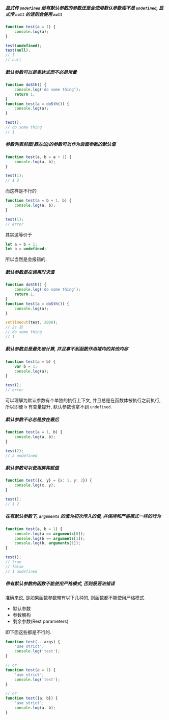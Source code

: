 ##### 显式传 `undefined` 给有默认参数的参数还是会使用默认参数而不是 `undefined`, 显式传 `null` 的话则会使用 `null`

```javascript
function test(a = 1) {
	console.log(a);
}

test(undefined);
test(null);
// 1
// null
```



##### 默认参数可以是表达式而不必是常量

```javascript
function doSth() {
	console.log('do some thing');
	return 1;
}
function test(a = doSth()) {
	console.log(a);
}

test();
// do some thing
// 1
```



##### 参数列表前面(靠左边)的参数可以作为后面参数的默认值

```javascript
function test(a, b = a + 1) {
	console.log(a, b);
}

test(1);
// 1 2
```

而这样是不行的

```javascript
function test(a = b + 1, b) {
	console.log(a, b);
}

test(1);
// error
```

其实这等价于

```javascript
let a = b + 1;
let b = undefined;
```

所以当然是会报错的.



##### 默认参数是在调用时求值

```javascript
function doSth() {
	console.log('do some thing');
	return 1;
}
function test(a = doSth()) {
	console.log(a);
}

setTimeout(test, 2000);
// 2s 后
// do some thing
// 1
```



##### 默认参数总是最先被计算, 并且拿不到函数作用域内的其他内容

```javascript
function test(a = b) {
	var b = 1;
	console.log(a);
}

test();
// error
```

可以理解为默认参数有个单独的执行上下文, 并且总是在函数体被执行之前执行, 所以即便 b 有变量提升, 默认参数也拿不到 `undefined`.



##### 默认参数不必总是放在最后

```javascript
function test(a = 1, b) {
	console.log(a, b);
}

test(2);
// 2 undefined
```



##### 默认参数可以使用解构赋值

```javascript
function test({x, y} = {x: 1, y: 2}) {
	console.log(x, y);
}

test();
// 1 2
```



##### 在有默认参数下, `arguments` 的值为初次传入的值, 并保持和严格模式一样的行为

```javascript
function test(a, b = 1) {
	console.log(a == arguments[0]);
	console.log(b == arguments[1]);
	console.log(b, arguments[1]);
}

test();
// true
// false
// 1 undefined
```



##### 带有默认参数的函数不能使用严格模式, 否则报语法错误

准确来说, 是如果函数参数带有以下几种的, 则函数都不能使用严格模式.

- 默认参数
- 参数解构
- 剩余参数(Rest parameters)

即下面这些都是不行的.

```javascript
function test(...args) {
	'use strict';
	console.log('test');
}

// or
function test(a = 1) {
	'use strict';
	console.log('test');
}

// or
function test({a, b}) {
	'use strict';
	console.log(a, b);
}
```

